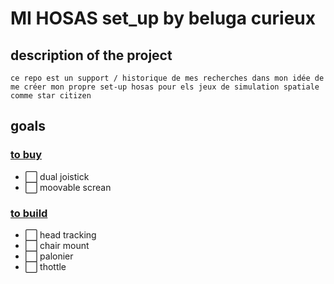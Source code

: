 # MI HOSAS set_up by beluga curieux

## description of the project

    ce repo est un support / historique de mes recherches dans mon idée de me créer mon propre set-up hosas pour els jeux de simulation spatiale comme star citizen


## goals

### [to buy](equipement/a_acheter.md)

- ⬜️ dual joistick
- ⬜️ moovable screan

### [to build](equipement/a_fabriquer.md)

- ⬜️ head tracking
- ⬜️ chair mount
- ⬜️ palonier
- ⬜️ thottle
